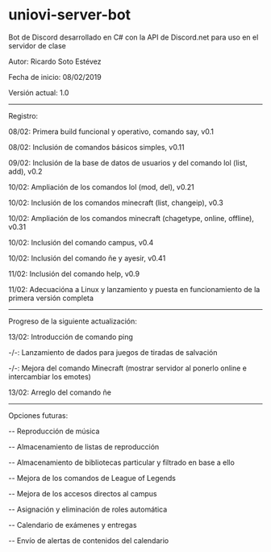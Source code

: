 # uniovi-server-bot
Bot de Discord desarrollado en C# con la API de Discord.net para uso en el servidor de clase

Autor: Ricardo Soto Estévez

Fecha de inicio: 08/02/2019

Versión actual: 1.0

----------------------------------------------------------------------------------------------

Registro:

08/02: Primera build funcional y operativo, comando say, v0.1

08/02: Inclusión de comandos básicos simples, v0.11

09/02: Inclusión de la base de datos de usuarios y del comando lol (list, add), v0.2

10/02: Ampliación de los comandos lol (mod, del), v0.21

10/02: Inclusión de los comandos minecraft (list, changeip), v0.3

10/02: Ampliación de los comandos minecraft (chagetype, online, offline), v0.31

10/02: Inclusión del comando campus, v0.4

10/02: Inclusión del comando ñe y ayesir, v0.41

11/02: Inclusión del comando help, v0.9

11/02: Adecuacióna a Linux y lanzamiento y puesta en funcionamiento de la primera versión completa

----------------------------------------------------------------------------------------------

Progreso de la siguiente actualización:

13/02: Introducción de comando ping

-/-: Lanzamiento de dados para juegos de tiradas de salvación

-/-: Mejora del comando Minecraft (mostrar servidor al ponerlo online e intercambiar los emotes)

13/02: Arreglo del comando ñe

----------------------------------------------------------------------------------------------

Opciones futuras:

-- Reproducción de música

-- Almacenamiento de listas de reproducción

-- Almacenamiento de bibliotecas particular y filtrado en base a ello

-- Mejora de los comandos de League of Legends

-- Mejora de los accesos directos al campus

-- Asignación y eliminación de roles automática

-- Calendario de exámenes y entregas

-- Envío de alertas de contenidos del calendario
